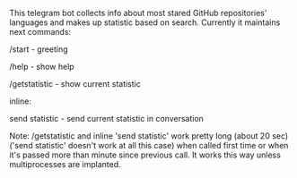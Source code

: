 This telegram bot collects info about most stared GitHub repositories' languages and makes up statistic based on search.
Currently it maintains next commands:

/start		- greeting

/help		- show help

/getstatistic	- show current statistic

 inline:
 
send statistic 	- send current statistic in conversation

Note: /getstatistic and inline 'send statistic' work pretty long (about 20 sec)('send statistic' doesn't work at all this case) when called first time or when it's passed more than minute since previous call. It works this way unless multiprocesses are implanted.
